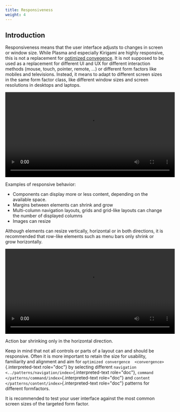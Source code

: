 ```yaml
---
title: Responsiveness
weight: 4
---
```



Introduction
------------

Responsiveness means that the user interface adjusts to changes in
screen or window size. While Plasma and especially Kirigami are highly
responsive, this is not a replacement for
[optimized convegence](../convergence). It
is not supposed to be used as a replacement for different UI and UX for
different interaction methods (mouse, touch, pointer, remote, \...) or
different form factors like mobiles and televisions. Instead, it means
to adapt to different screen sizes in the same form factor class, like
different window sizes and screen resolutions in desktops and laptops.

<video src="https://cdn.kde.org/hig/video/20180620-1/CardLayout1.webm" 
loop="true" playsinline="true" width="536" controls="true" 
onended="this.play()" class="border"></video>

Examples of responsive behavior:

-   Components can display more or less content, depending on the
    available space.
-   Margins between elements can shrink and grow
-   Multi-column navigation layouts, grids and grid-like layouts can
    change the number of displayed columns
-   Images can resize

Although elements can resize vertically, horizontal or in both
directions, it is recommended that row-like elements such as menu bars
only shrink or grow horizontally.

<video src="https://cdn.kde.org/hig/video/20180620-1/Responsive1.webm" 
loop="true" playsinline="true" width="536" controls="true" 
onended="this.play()" class="border"></video>

Action bar shrinking only in the horizontal direction.

Keep in mind that not all controls or parts of a layout can and should
be responsive. Often it is more important to retain the size for
usability, familiarity and alignment and aim for `optimized convergence 
<convergence>`{.interpreted-text role="doc"} by selecting different
`navigation <../patterns/navigation/index>`{.interpreted-text
role="doc"}, `command </patterns/command/index>`{.interpreted-text
role="doc"} and `content </patterns/content/index>`{.interpreted-text
role="doc"} patterns for different formfactors.

It is recommended to test your user interface against the most common
screen sizes of the targeted form factor.
